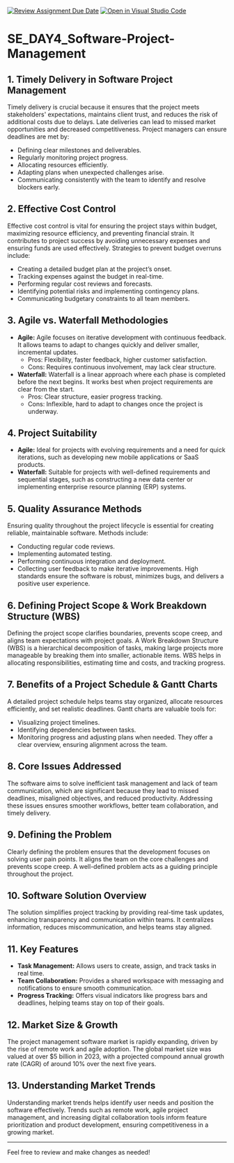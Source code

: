 [![Review Assignment Due Date](https://classroom.github.com/assets/deadline-readme-button-22041afd0340ce965d47ae6ef1cefeee28c7c493a6346c4f15d667ab976d596c.svg)](https://classroom.github.com/a/9pw6JKcu)
[![Open in Visual Studio Code](https://classroom.github.com/assets/open-in-vscode-2e0aaae1b6195c2367325f4f02e2d04e9abb55f0b24a779b69b11b9e10269abc.svg)](https://classroom.github.com/online_ide?assignment_repo_id=18693034&assignment_repo_type=AssignmentRepo)

# SE_DAY4_Software-Project-Management

## 1. Timely Delivery in Software Project Management
Timely delivery is crucial because it ensures that the project meets stakeholders' expectations, maintains client trust, and reduces the risk of additional costs due to delays. Late deliveries can lead to missed market opportunities and decreased competitiveness. Project managers can ensure deadlines are met by:
- Defining clear milestones and deliverables.
- Regularly monitoring project progress.
- Allocating resources efficiently.
- Adapting plans when unexpected challenges arise.
- Communicating consistently with the team to identify and resolve blockers early.

## 2. Effective Cost Control
Effective cost control is vital for ensuring the project stays within budget, maximizing resource efficiency, and preventing financial strain. It contributes to project success by avoiding unnecessary expenses and ensuring funds are used effectively. Strategies to prevent budget overruns include:
- Creating a detailed budget plan at the project’s onset.
- Tracking expenses against the budget in real-time.
- Performing regular cost reviews and forecasts.
- Identifying potential risks and implementing contingency plans.
- Communicating budgetary constraints to all team members.

## 3. Agile vs. Waterfall Methodologies
- **Agile:** Agile focuses on iterative development with continuous feedback. It allows teams to adapt to changes quickly and deliver smaller, incremental updates.
  - Pros: Flexibility, faster feedback, higher customer satisfaction.
  - Cons: Requires continuous involvement, may lack clear structure.
- **Waterfall:** Waterfall is a linear approach where each phase is completed before the next begins. It works best when project requirements are clear from the start.
  - Pros: Clear structure, easier progress tracking.
  - Cons: Inflexible, hard to adapt to changes once the project is underway.

## 4. Project Suitability
- **Agile:** Ideal for projects with evolving requirements and a need for quick iterations, such as developing new mobile applications or SaaS products.
- **Waterfall:** Suitable for projects with well-defined requirements and sequential stages, such as constructing a new data center or implementing enterprise resource planning (ERP) systems.

## 5. Quality Assurance Methods
Ensuring quality throughout the project lifecycle is essential for creating reliable, maintainable software. Methods include:
- Conducting regular code reviews.
- Implementing automated testing.
- Performing continuous integration and deployment.
- Collecting user feedback to make iterative improvements.
High standards ensure the software is robust, minimizes bugs, and delivers a positive user experience.

## 6. Defining Project Scope & Work Breakdown Structure (WBS)
Defining the project scope clarifies boundaries, prevents scope creep, and aligns team expectations with project goals. A Work Breakdown Structure (WBS) is a hierarchical decomposition of tasks, making large projects more manageable by breaking them into smaller, actionable items. WBS helps in allocating responsibilities, estimating time and costs, and tracking progress.

## 7. Benefits of a Project Schedule & Gantt Charts
A detailed project schedule helps teams stay organized, allocate resources efficiently, and set realistic deadlines. Gantt charts are valuable tools for:
- Visualizing project timelines.
- Identifying dependencies between tasks.
- Monitoring progress and adjusting plans when needed.
They offer a clear overview, ensuring alignment across the team.

## 8. Core Issues Addressed
The software aims to solve inefficient task management and lack of team communication, which are significant because they lead to missed deadlines, misaligned objectives, and reduced productivity. Addressing these issues ensures smoother workflows, better team collaboration, and timely delivery.

## 9. Defining the Problem
Clearly defining the problem ensures that the development focuses on solving user pain points. It aligns the team on the core challenges and prevents scope creep. A well-defined problem acts as a guiding principle throughout the project.

## 10. Software Solution Overview
The solution simplifies project tracking by providing real-time task updates, enhancing transparency and communication within teams. It centralizes information, reduces miscommunication, and helps teams stay aligned.

## 11. Key Features
- **Task Management:** Allows users to create, assign, and track tasks in real time.
- **Team Collaboration:** Provides a shared workspace with messaging and notifications to ensure smooth communication.
- **Progress Tracking:** Offers visual indicators like progress bars and deadlines, helping teams stay on top of their goals.

## 12. Market Size & Growth
The project management software market is rapidly expanding, driven by the rise of remote work and agile adoption. The global market size was valued at over $5 billion in 2023, with a projected compound annual growth rate (CAGR) of around 10% over the next five years.

## 13. Understanding Market Trends
Understanding market trends helps identify user needs and position the software effectively. Trends such as remote work, agile project management, and increasing digital collaboration tools inform feature prioritization and product development, ensuring competitiveness in a growing market.

---

Feel free to review and make changes as needed!





